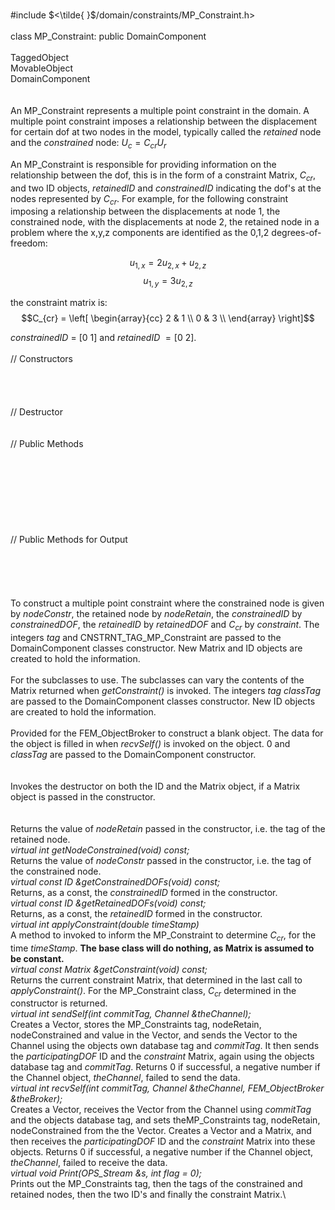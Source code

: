 \
\#include $<\tilde{ }$/domain/constraints/MP_Constraint.h$>$\
\
class MP_Constraint: public DomainComponent\
\
TaggedObject\
MovableObject\
DomainComponent\
\
\
An MP_Constraint represents a multiple point constraint in the domain. A
multiple point constraint imposes a relationship between the
displacement for certain dof at two nodes in the model, typically called
the *retained* node and the *constrained* node: $U_c = C_{cr} U_r$

An MP_Constraint is responsible for providing information on the
relationship between the dof, this is in the form of a constraint
Matrix, $C_{cr}$, and two ID objects, *retainedID* and *constrainedID*
indicating the dof's at the nodes represented by $C_{cr}$. For example,
for the following constraint imposing a relationship between the
displacements at node $1$, the constrained node, with the displacements
at node $2$, the retained node in a problem where the x,y,z components
are identified as the 0,1,2 degrees-of-freedom:

$$u_{1,x} = 2 u_{2,x} + u_{2,z}$$ $$u_{1,y} = 3 u_{2,z}$$

the constraint matrix is: $$C_{cr} =
\left[
\begin{array}{cc}
2 & 1  \\
0 & 3  \\
\end{array}
\right]$$

*constrainedID* = $[0$ $1]$ and *retainedID* $= [0$ $2]$.\
\
// Constructors\
\
\
\
\
// Destructor\
\
\
// Public Methods\
\
\
\
\
\
\
\
\
// Public Methods for Output\
\
\
\
\
\
To construct a multiple point constraint where the constrained node is
given by *nodeConstr*, the retained node by *nodeRetain*, the
*constrainedID* by *constrainedDOF*, the *retainedID* by *retainedDOF*
and $C_{cr}$ by *constraint*. The integers *tag* and
CNSTRNT_TAG_MP_Constraint are passed to the DomainComponent classes
constructor. New Matrix and ID objects are created to hold the
information.\
\
For the subclasses to use. The subclasses can vary the contents of the
Matrix returned when *getConstraint()* is invoked. The integers *tag*
*classTag* are passed to the DomainComponent classes constructor. New ID
objects are created to hold the information.\
\
Provided for the FEM_ObjectBroker to construct a blank object. The data
for the object is filled in when *recvSelf()* is invoked on the object.
$0$ and *classTag* are passed to the DomainComponent constructor.\
\
\
Invokes the destructor on both the ID and the Matrix object, if a Matrix
object is passed in the constructor.\
\
\
Returns the value of *nodeRetain* passed in the constructor, i.e. the
tag of the retained node.\
*virtual int getNodeConstrained(void) const;* \
Returns the value of *nodeConstr* passed in the constructor, i.e. the
tag of the constrained node.\
*virtual const ID &getConstrainedDOFs(void) const;* \
Returns, as a const, the *constrainedID* formed in the constructor.\
*virtual const ID &getRetainedDOFs(void) const;* \
Returns, as a const, the *retainedID* formed in the constructor.\
*virtual int applyConstraint(double timeStamp)*\
A method to invoked to inform the MP_Constraint to determine $C_{cr}$,
for the time *timeStamp*. **The base class will do nothing, as Matrix is
assumed to be constant.**\
*virtual const Matrix &getConstraint(void) const;*\
Returns the current constraint Matrix, that determined in the last call
to *applyConstraint()*. For the MP_Constraint class, $C_{cr}$ determined
in the constructor is returned.\
*virtual int sendSelf(int commitTag, Channel &theChannel);*\
Creates a Vector, stores the MP_Constraints tag, nodeRetain,
nodeConstrained and value in the Vector, and sends the Vector to the
Channel using the objects own database tag and *commitTag*. It then
sends the *participatingDOF* ID and the *constraint* Matrix, again using
the objects database tag and *commitTag*. Returns $0$ if successful, a
negative number if the Channel object, *theChannel*, failed to send the
data.\
*virtual int recvSelf(int commitTag, Channel &theChannel,
FEM_ObjectBroker &theBroker);*\
Creates a Vector, receives the Vector from the Channel using *commitTag*
and the objects database tag, and sets theMP_Constraints tag,
nodeRetain, nodeConstrained from the the Vector. Creates a Vector and a
Matrix, and then receives the *participatingDOF* ID and the *constraint*
Matrix into these objects. Returns $0$ if successful, a negative number
if the Channel object, *theChannel*, failed to receive the data.\
*virtual void Print(OPS_Stream &s, int flag = 0);*\
Prints out the MP_Constraints tag, then the tags of the constrained and
retained nodes, then the two ID's and finally the constraint Matrix.\
